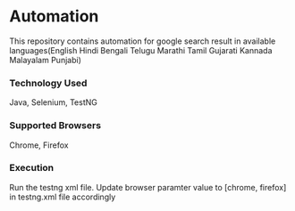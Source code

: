 # Automation
This repository contains automation for google search result in available languages(English Hindi Bengali Telugu Marathi Tamil Gujarati Kannada Malayalam Punjabi) 

### Technology Used
  Java, Selenium, TestNG

### Supported Browsers
  Chrome, Firefox
  
### Execution
Run the testng xml file.
Update browser paramter value to [chrome, firefox] in testng.xml file accordingly
